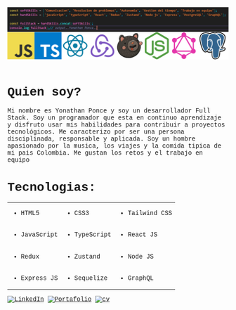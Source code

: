 <div style="font-family:'Courier New', Courier, monospace;">
    <img src="./img_github.png" />
    <div align=left>
        <br>
        <p align=justify>
            <strong><h1>Quien soy?</h1></strong>
            Mi nombre es Yonathan Ponce y soy un desarrollador Full Stack. Soy un programador que esta en continuo aprendizaje y disfruto usar mis habilidades para contribuir a proyectos tecnológicos. Me caracterizo por ser una persona disciplinada, responsable y aplicada. Soy un hombre apasionado por la musica, los viajes y la comida tipica de mi pais Colombia. Me gustan los retos y el trabajo en equipo
        </p>
        <strong><h1>Tecnologias:</h1></strong>
              <table>
            <tr>
                <td><ul><li>HTML5</li></ul></td>
                <td><ul><li>CSS3</li></ul></td>
                <td><ul><li>Tailwind CSS</li></ul></td>
            </tr>
            <tr>
                <td><ul><li>JavaScript</li></ul></td>
                <td><ul><li>TypeScript</li></ul></td>
                <td><ul><li>React JS</li></ul></td>
            </tr>
            <tr>
                <td><ul><li>Redux</li></ul></td>
                <td><ul><li>Zustand</li></ul></td>
                <td><ul><li>Node JS</li></ul></td>
            </tr>
            <tr>
                <td><ul><li>Express JS</li></ul></td>
                <td><ul><li>Sequelize</li></ul></td>
                <td><ul><li>GraphQL</li></ul></td>
            </tr>
        </table>
    </div>
    <div>
        <a href="https://www.linkedin.com/in/yonathan-ponce/"><img src="https://img.shields.io/badge/Linkedin-0077b5?style=flat&logo=linkedin" alt="LinkedIn" /></a>
        <a href="https://portafolioponce-yonathans-projects-5c89baad.vercel.app/"><img src="https://img.shields.io/badge/Portafolio-8A2BE2" alt="Portafolio" /></a>
        <a href="https://lc.cx/3lrpkW"><img src="https://img.shields.io/badge/Hoja%20de%20vida-16B144" alt="cv" /></a>
    </div>
</div>
